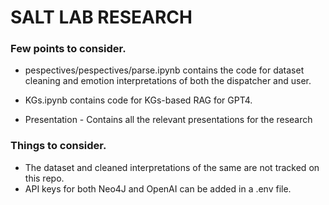 # SALT LAB RESEARCH

### Few points to consider. 
-  pespectives/pespectives/parse.ipynb contains the code for dataset cleaning and emotion interpretations of both the dispatcher and user. 

- KGs.ipynb contains code for KGs-based RAG for GPT4. 

- Presentation - Contains all the relevant presentations for the research



### Things to consider. 
- The dataset and cleaned interpretations of the same are not tracked on this repo.
- API keys for both Neo4J and OpenAI can be added in a .env file. 
